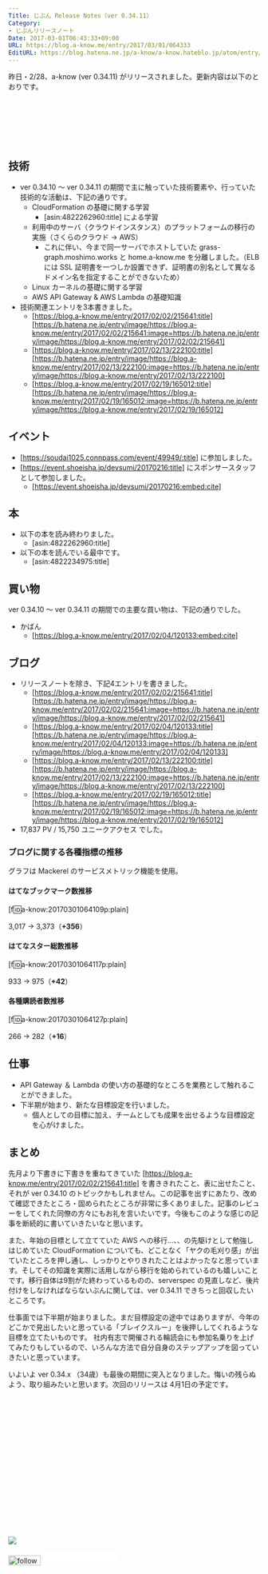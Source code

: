```yaml
---
Title: じぶん Release Notes（ver 0.34.11）
Category:
- じぶんリリースノート
Date: 2017-03-01T06:43:33+09:00
URL: https://blog.a-know.me/entry/2017/03/01/064333
EditURL: https://blog.hatena.ne.jp/a-know/a-know.hateblo.jp/atom/entry/10328749687221570386
---
```


昨日・2/28、a-know (ver 0.34.11) がリリースされました。更新内容は以下のとおりです。


<!-- more -->


<script async src="//pagead2.googlesyndication.com/pagead/js/adsbygoogle.js"></script>
<!-- article-top -->
<ins class="adsbygoogle"
     style="display:inline-block;width:728px;height:90px"
     data-ad-client="ca-pub-3463034538369189"
     data-ad-slot="8367620130"></ins>
<script>
(adsbygoogle = window.adsbygoogle || []).push({});
</script>


## 技術
* ver 0.34.10 〜 ver 0.34.11 の期間で主に触っていた技術要素や、行っていた技術的な活動は、下記の通りです。
    * CloudFormation の基礎に関する学習
        * [asin:4822262960:title] による学習
    * 利用中のサーバ（クラウドインスタンス）のプラットフォームの移行の実施（さくらのクラウド → AWS）
        * これに伴い、今まで同一サーバでホストしていた grass-graph.moshimo.works と home.a-know.me を分離しました。（ELB には SSL 証明書を一つしか設置できず、証明書の別名として異なるドメイン名を指定することができないため）
    * Linux カーネルの基礎に関する学習
    * AWS API Gateway & AWS Lambda の基礎知識
* 技術関連エントリを3本書きました。
    * [https://blog.a-know.me/entry/2017/02/02/215641:title][https://b.hatena.ne.jp/entry/image/https://blog.a-know.me/entry/2017/02/02/215641:image=https://b.hatena.ne.jp/entry/image/https://blog.a-know.me/entry/2017/02/02/215641]
    * [https://blog.a-know.me/entry/2017/02/13/222100:title][https://b.hatena.ne.jp/entry/image/https://blog.a-know.me/entry/2017/02/13/222100:image=https://b.hatena.ne.jp/entry/image/https://blog.a-know.me/entry/2017/02/13/222100]
    * [https://blog.a-know.me/entry/2017/02/19/165012:title][https://b.hatena.ne.jp/entry/image/https://blog.a-know.me/entry/2017/02/19/165012:image=https://b.hatena.ne.jp/entry/image/https://blog.a-know.me/entry/2017/02/19/165012]



## イベント
* [https://soudai1025.connpass.com/event/49949/:title] に参加しました。
* [https://event.shoeisha.jp/devsumi/20170216:title] にスポンサースタッフとして参加しました。
    * [https://event.shoeisha.jp/devsumi/20170216:embed:cite]




## 本
* 以下の本を読み終わりました。
    * [asin:4822262960:title]
* 以下の本を読んでいる最中です。
    * [asin:4822234975:title]





## 買い物
ver 0.34.10 〜 ver 0.34.11 の期間での主要な買い物は、下記の通りでした。

* かばん
    * [https://blog.a-know.me/entry/2017/02/04/120133:embed:cite]





## ブログ
* リリースノートを除き、下記4エントリを書きました。
    * [https://blog.a-know.me/entry/2017/02/02/215641:title][https://b.hatena.ne.jp/entry/image/https://blog.a-know.me/entry/2017/02/02/215641:image=https://b.hatena.ne.jp/entry/image/https://blog.a-know.me/entry/2017/02/02/215641]
    * [https://blog.a-know.me/entry/2017/02/04/120133:title][https://b.hatena.ne.jp/entry/image/https://blog.a-know.me/entry/2017/02/04/120133:image=https://b.hatena.ne.jp/entry/image/https://blog.a-know.me/entry/2017/02/04/120133]
    * [https://blog.a-know.me/entry/2017/02/13/222100:title][https://b.hatena.ne.jp/entry/image/https://blog.a-know.me/entry/2017/02/13/222100:image=https://b.hatena.ne.jp/entry/image/https://blog.a-know.me/entry/2017/02/13/222100]
    * [https://blog.a-know.me/entry/2017/02/19/165012:title][https://b.hatena.ne.jp/entry/image/https://blog.a-know.me/entry/2017/02/19/165012:image=https://b.hatena.ne.jp/entry/image/https://blog.a-know.me/entry/2017/02/19/165012]
* 17,837  PV /  15,750 ユニークアクセス でした。


### ブログに関する各種指標の推移

グラフは Mackerel のサービスメトリック機能を使用。

#### はてなブックマーク数推移

[f:id:a-know:20170301064109p:plain]

3,017 → 3,373（<b>+356</b>）


#### はてなスター総数推移

[f:id:a-know:20170301064117p:plain]

933 → 975（<b>+42</b>）


#### 各種購読者数推移

[f:id:a-know:20170301064127p:plain]

266 → 282（<b>+16</b>）


## 仕事
* API Gateway ＆ Lambda の使い方の基礎的なところを業務として触れることができました。
* 下半期が始まり、新たな目標設定を行いました。
    * 個人としての目標に加え、チームとしても成果を出せるような目標設定を心がけました。



## まとめ
先月より下書きに下書きを重ねてきていた [https://blog.a-know.me/entry/2017/02/02/215641:title] を書ききれたこと、表に出せたこと、それが ver 0.34.10 のトピックかもしれません。この記事を出すにあたり、改めて確認できたところ・固められたところが非常に多くありました。記事のレビューをしてくれた同僚の方々にもお礼を言いたいです。今後もこのような感じの記事を断続的に書いていきたいなと思います。


また、年始の目標として立てていた AWS への移行...、、の先駆けとして勉強しはじめていた CloudFormation についても、どことなく「ヤクの毛刈り感」が出ていたところを押し通し、しっかりとやりきれたことはよかったなと思っています。そしてその知識を実際に活用しながら移行を始められているのも嬉しいことです。移行自体は9割がた終わっているものの、serverspec の見直しなど、後片付けをしなければならないぶんに関しては、ver 0.34.11 できちっと回収したいところです。


仕事面では下半期が始まりました。まだ目標設定の途中ではありますが、今年のどこかで見出したいと思っている「ブレイクスルー」を後押ししてくれるような目標を立てたいものです。
社内有志で開催される輪読会にも参加名乗りを上げてみたりもしているので、いろんな方法で自分自身のステップアップを図っていきたいと思っています。


いよいよ ver 0.34.x （34歳）も最後の期間に突入となりました。悔いの残らぬよう、取り組みたいと思います。次回のリリースは 4月1日の予定です。

<div>
<br>
<script async src="//pagead2.googlesyndication.com/pagead/js/adsbygoogle.js"></script>
<!-- article-bottom2 -->
<ins class="adsbygoogle"
     style="display:inline-block;width:300px;height:250px"
     data-ad-client="ca-pub-3463034538369189"
     data-ad-slot="5274552934"></ins>
<script>
(adsbygoogle = window.adsbygoogle || []).push({});
</script>

<a href="http://bit.ly/grass-graph" target='blank' rel="nofollow"><img src="https://cdn-ak.f.st-hatena.com/images/fotolife/a/a-know/20170405/20170405220342.png"></a>
<br>
</div>

<div>
<a href='http://cloud.feedly.com/#subscription%2Ffeed%2Fhttp%3A%2F%2Fblog.a-know.me%2Ffeed'  target='blank'><img id='feedlyFollow' src='//s3.feedly.com/img/follows/feedly-follow-rectangle-volume-small_2x.png' alt='follow us in feedly' width='65' height='20'></a>



<iframe src="//blog.hatena.ne.jp/a-know/a-know.hateblo.jp/subscribe/iframe" allowtransparency="true" frameborder="0" scrolling="no" width="150" height="28"></iframe>
</div>
